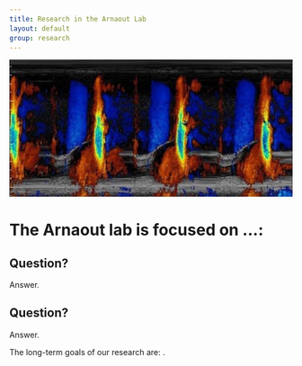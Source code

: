 ```yaml
---
title: Research in the Arnaout Lab
layout: default
group: research
---
```


<img class="img-responsive center-block" src="/static/img/color_doppler_cropped.jpg" alt="Color m-mode">

# The Arnaout lab is focused on ...: 

## Question?

Answer. 

## Question?

Answer.

The long-term goals of our research are:  .
